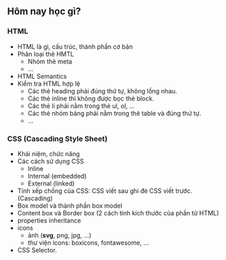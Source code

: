 ## Hôm nay học gì?

### HTML

- HTML là gì, cấu trúc, thành phần cơ bản
- Phân loại thẻ HMTL
  - Nhóm thẻ meta
  - ...
- HTML Semantics
- Kiểm tra HTML hợp lệ
  - Các thẻ heading phải đúng thứ tự, không lồng nhau.
  - Các thẻ inline thì không được bọc thẻ block.
  - Các thẻ li phải nằm trong thẻ ul, ol, ...
  - Các thẻ nhóm bảng phải nằm trong thẻ table và đúng thứ tự.
  - ...

### CSS (Cascading Style Sheet)

- Khái niệm, chức năng
- Các cách sử dụng CSS
  - Inline
  - Internal (embedded)
  - External (linked)
- Tính xếp chồng của CSS: CSS viết sau ghi đè CSS viết trước. (Cascading)
- Box model và thành phần box model
- Content box và Border box (2 cách tính kích thước của phần tử HTML)
- properties inheritance
- icons
  - ảnh (**svg**, png, jpg, ...)
  - thư viện icons: boxicons, fontawesome, ...
- CSS Selector.

